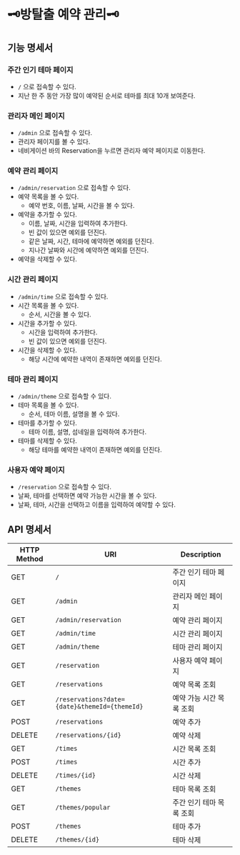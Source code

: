 # 🗝️방탈출 예약 관리🗝️

## 기능 명세서

### 주간 인기 테마 페이지

- `/` 으로 접속할 수 있다.
- 지난 한 주 동안 가장 많이 예약된 순서로 테마를 최대 10개 보여준다.

### 관리자 메인 페이지

- `/admin` 으로 접속할 수 있다.
- 관리자 페이지를 볼 수 있다.
- 네비게이션 바의 Reservation을 누르면 관리자 예약 페이지로 이동한다.

### 예약 관리 페이지

- `/admin/reservation` 으로 접속할 수 있다.
- 예약 목록을 볼 수 있다.
    - 예약 번호, 이름, 날짜, 시간을 볼 수 있다.
- 예약을 추가할 수 있다.
    - 이름, 날짜, 시간을 입력하여 추가한다.
    - 빈 값이 있으면 예외를 던진다.
    - 같은 날짜, 시간, 테마에 예약하면 예외를 던진다.
    - 지나간 날짜와 시간에 예약하면 예외를 던진다.
- 예약을 삭제할 수 있다.

### 시간 관리 페이지

- `/admin/time` 으로 접속할 수 있다.
- 시간 목록을 볼 수 있다.
    - 순서, 시간을 볼 수 있다.
- 시간을 추가할 수 있다.
    - 시간을 입력하여 추가한다.
    - 빈 값이 있으면 예외를 던진다.
- 시간을 삭제할 수 있다.
    - 해당 시간에 예약한 내역이 존재하면 예외를 던진다.

### 테마 관리 페이지

- `/admin/theme` 으로 접속할 수 있다.
- 테마 목록을 볼 수 있다.
    - 순서, 테마 이름, 설명을 볼 수 있다.
- 테마를 추가할 수 있다.
    - 테마 이름, 설명, 섬네일을 입력하여 추가한다.
- 테마를 삭제할 수 있다.
    - 해당 테마를 예약한 내역이 존재하면 예외를 던진다.

### 사용자 예약 페이지

- `/reservation` 으로 접속할 수 있다.
- 날짜, 테마를 선택하면 예약 가능한 시간을 볼 수 있다.
- 날짜, 테마, 시간을 선택하고 이름을 입력하여 예약할 수 있다.

## API 명세서

| HTTP Method | URI                                           | Description    |
|-------------|-----------------------------------------------|----------------|
| GET         | `/`                                           | 주간 인기 테마 페이지   |
| GET         | `/admin`                                      | 관리자 메인 페이지     | 
| GET         | `/admin/reservation`                          | 예약 관리 페이지      |
| GET         | `/admin/time`                                 | 시간 관리 페이지      |
| GET         | `/admin/theme`                                | 테마 관리 페이지      |
| GET         | `/reservation`                                | 사용자 예약 페이지     |
| GET         | `/reservations`                               | 예약 목록 조회       |
| GET         | `/reservations?date={date}&themeId={themeId}` | 예약 가능 시간 목록 조회 |
| POST        | `/reservations`                               | 예약 추가          | 
| DELETE      | `/reservations/{id}`                          | 예약 삭제          |
| GET         | `/times`                                      | 시간 목록 조회       |
| POST        | `/times`                                      | 시간 추가          | 
| DELETE      | `/times/{id}`                                 | 시간 삭제          |
| GET         | `/themes`                                     | 테마 목록 조회       |
| GET         | `/themes/popular`                             | 주간 인기 테마 목록 조회 |
| POST        | `/themes`                                     | 테마 추가          |
| DELETE      | `/themes/{id}`                                | 테마 삭제          |

